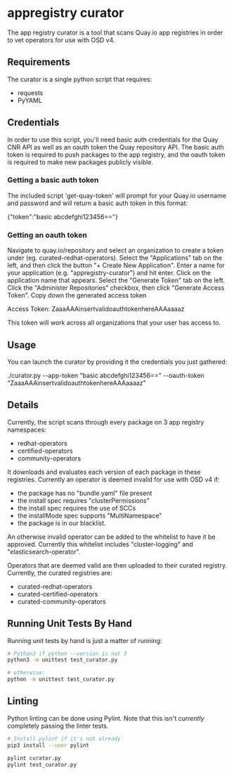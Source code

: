 # appregistry curator

The app registry curator is a tool that scans Quay.io app registries in order to vet operators for use with OSD v4.

## Requirements

The curator is a single python script that requires:

* requests
* PyYAML

## Credentials

In order to use this script, you'll need basic auth credentials for the Quay CNR API as well as an oauth token the Quay repository API. The basic auth token is required to push packages to the app registry, and the oauth token is required to make new packages publicly visible.

### Getting a basic auth token

The included script 'get-quay-token' will prompt for your Quay.io username and password and will return a basic auth token in this format:

{"token":"basic abcdefghi123456=="}

### Getting an oauth token

Navigate to quay.io/repository and select an organization to create a token under (eg. curated-redhat-operators). Select the "Applications" tab on the left, and then click the button "+ Create New Application".
Enter a name for your application (e.g. "appregistry-curator") and hit enter.
Click on the application name that appears.
Select the "Generate Token" tab on the left.
Click the "Administer Repositories" checkbox, then click "Generate Access Token".
Copy down the generated access token

Access Token: ZaaaAAAinsertvalidoauthtokenhereAAAaaaaz

This token will work across all organizations that your user has access to.

## Usage

You can launch the curator by providing it the credentials you just gathered:

./curator.py --app-token "basic abcdefghi123456==" --oauth-token "ZaaaAAAinsertvalidoauthtokenhereAAAaaaaz"

## Details

Currently, the script scans through every package on 3 app registry namespaces:

* redhat-operators
* certified-operators
* community-operators

It downloads and evaluates each version of each package in these registries. Currently an operator is deemed invalid for use with OSD v4 if:

* the package has no "bundle.yaml" file present
* the install spec requires "clusterPermissions"
* the install spec requires the use of SCCs
* the installMode spec supports "MultiNamespace"
* the package is in our blacklist.

An otherwise invalid operator can be added to the whitelist to have it be approved. Currently this whitelist includes "cluster-logging" and "elasticsearch-operator".

Operators that are deemed valid are then uploaded to their curated registry. Currently, the curated registries are:

* curated-redhat-operators
* curated-certified-operators
* curated-community-operators

## Running Unit Tests By Hand

Running unit tests by hand is just a matter of running:

```sh
# Python3 if python --version is not 3
python3 -m unittest test_curator.py

# otherwise:
python -m unittest test_curator.py
```

## Linting

Python linting can be done using Pylint.  Note that this isn't _currently_ completely passing the linter tests.

```sh
# Install pylint if it's not already
pip3 install --user pylint

pylint curator.py
pylint test_curator.py
```
